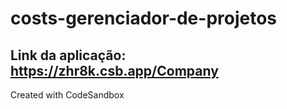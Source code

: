 # costs-gerenciador-de-projetos
## Link da aplicação: https://zhr8k.csb.app/Company
Created with CodeSandbox

